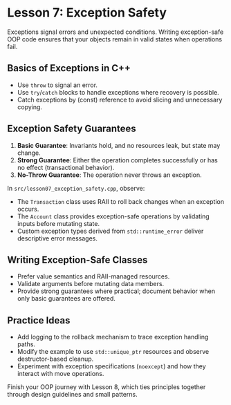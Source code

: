 # Lesson 7: Exception Safety

Exceptions signal errors and unexpected conditions. Writing exception-safe OOP code ensures that your objects remain in valid states when operations fail.

## Basics of Exceptions in C++

- Use `throw` to signal an error.
- Use `try`/`catch` blocks to handle exceptions where recovery is possible.
- Catch exceptions by (const) reference to avoid slicing and unnecessary copying.

## Exception Safety Guarantees

1. **Basic Guarantee**: Invariants hold, and no resources leak, but state may change.
2. **Strong Guarantee**: Either the operation completes successfully or has no effect (transactional behavior).
3. **No-Throw Guarantee**: The operation never throws an exception.

In `src/lesson07_exception_safety.cpp`, observe:

- The `Transaction` class uses RAII to roll back changes when an exception occurs.
- The `Account` class provides exception-safe operations by validating inputs before mutating state.
- Custom exception types derived from `std::runtime_error` deliver descriptive error messages.

## Writing Exception-Safe Classes

- Prefer value semantics and RAII-managed resources.
- Validate arguments before mutating data members.
- Provide strong guarantees where practical; document behavior when only basic guarantees are offered.

## Practice Ideas

- Add logging to the rollback mechanism to trace exception handling paths.
- Modify the example to use `std::unique_ptr` resources and observe destructor-based cleanup.
- Experiment with exception specifications (`noexcept`) and how they interact with move operations.

Finish your OOP journey with Lesson 8, which ties principles together through design guidelines and small patterns.
